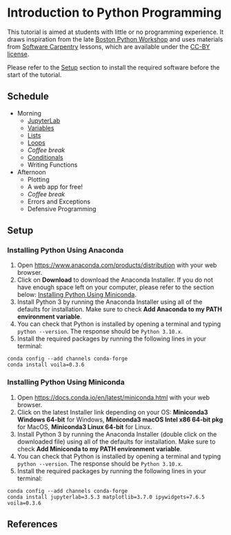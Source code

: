 # Introduction to Python Programming

This tutorial is aimed at students with little or no programming experience.
It draws inspiration from the late
[Boston Python Workshop](https://wiki.openhatch.org/wiki/Boston_Python_Workshop/1/)
and uses materials from [Software Carpentry](https://software-carpentry.org)
lessons, which are available under the
[CC-BY license](https://creativecommons.org/licenses/by/4.0/).

Please refer to the [Setup](#setup) section to install the required software before the start of the tutorial.

## Schedule

* Morning
  - [JupyterLab](./_episodes/00-run-quit.md)
  - [Variables](./_episodes/01-variables.md)
  - [Lists](./_episodes/02-lists.md)
  - [Loops](./_episodes/03-loops.md)
  - *Coffee break*
  - [Conditionals](./_episodes/04-conditionals.md)
  - Writing Functions
* Afternoon
  - Plotting
  - A web app for free!
  - *Coffee break*
  - Errors and Exceptions
  - Defensive Programming

## Setup

### Installing Python Using Anaconda
1. Open https://www.anaconda.com/products/distribution with your web browser.
2. Click on **Download** to download the Anaconda Installer. If you do not have enough space left on your computer, please refer to the section below: [Installing Python Using Miniconda](#installing-python-using-miniconda).
3. Install Python 3 by running the Anaconda Installer using all of the defaults for installation. Make sure to check **Add Anaconda to my PATH environment variable**.
4. You can check that Python is installed by opening a terminal and typing `python --version`. The response should be `Python 3.10.x`.
5. Install the required packages by running the following lines in your terminal:
```
conda config --add channels conda-forge
conda install voila=0.3.6
```

### Installing Python Using Miniconda
1. Open https://docs.conda.io/en/latest/miniconda.html with your web browser.
2. Click on the latest Installer link depending on your OS: **Miniconda3 Windows 64-bit** for Windows, **Miniconda3 macOS Intel x86 64-bit pkg** for MacOS, **Miniconda3 Linux 64-bit** for Linux.
3. Install Python 3 by running the Anaconda Installer (double click on the downloaded file) using all of the defaults for installation. Make sure to check **Add Miniconda to my PATH environment variable**.
4. You can check that Python is installed by opening a terminal and typing `python --version`. The response should be `Python 3.10.x`.
5. Install the required packages by running the following lines in your terminal:
```
conda config --add channels conda-forge
conda install jupyterlab=3.5.3 matplotlib=3.7.0 ipywidgets=7.6.5 voila=0.3.6
```

## References
